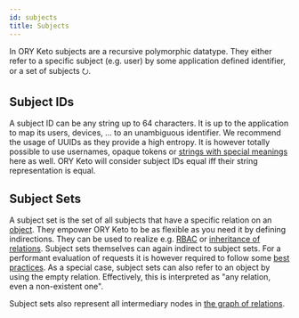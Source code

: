 ```yaml
---
id: subjects
title: Subjects
---
```


In ORY Keto subjects are a recursive polymorphic datatype. They either refer to
a specific subject (e.g. user) by some application defined identifier, or a set
of subjects ⭮.

## Subject IDs

A subject ID can be any string up to 64 characters. It is up to the application
to map its users, devices, ... to an unambiguous identifier. We recommend the
usage of UUIDs as they provide a high entropy. It is however totally possible to
use usernames, opaque tokens or [strings with special meanings](/TODO) here as
well. ORY Keto will consider subject IDs equal iff their string representation
is equal.

## Subject Sets

A subject set is the set of all subjects that have a specific relation on an
[object](./objects). They empower ORY Keto to be as flexible as you need it
by defining indirections. They can be used to realize e.g. [RBAC](/TODO) or
[inheritance of relations](/TODO). Subject sets themselves can again indirect to
subject sets. For a performant evaluation of requests it is however required to
follow some [best practices](../performance). As a special case, subject
sets can also refer to an object by using the empty relation. Effectively, this
is interpreted as "any relation, even a non-existent one".

Subject sets also represent all intermediary nodes in
[the graph of relations](/TODO).
